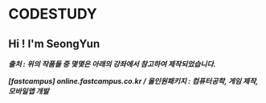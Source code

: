 # CODESTUDY
## Hi ! I'm SeongYun


***출처 : 위의 작품들 중 몇몇은 아래의 강좌에서 참고하여 제작되었습니다.***

***[fastcampus] online.fastcampus.co.kr / 올인원패키지 : 컴퓨터공학, 게임 제작, 모바일앱 개발***

